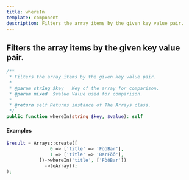 ```yaml
---
title: whereIn
template: component
description: Filters the array items by the given key value pair.
---
```


<h2 class="font-normal text-lg">
Filters the array items by the given key value pair.
</h2>

```php
/**
 * Filters the array items by the given key value pair.
 *
 * @param string $key   Key of the array for comparison.
 * @param mixed  $value Value used for comparison.
 *
 * @return self Returns instance of The Arrays class.
 */
public function whereIn(string $key, $value): self
```

#### Examples

```php
$result = Arrays::create([
                0 => ['title' => 'FòôBar'],
                1 => ['title' => 'BarFòô'],
            ])->whereIn('title', ['FòôBar'])
              ->toArray();
);
```
